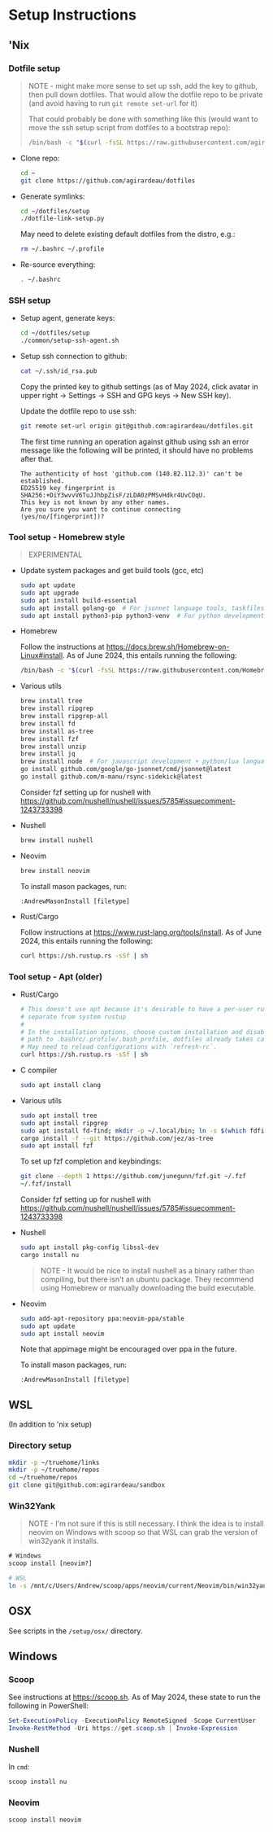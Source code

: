 # Setup Instructions

## 'Nix

### Dotfile setup

> NOTE - might make more sense to set up ssh, add the key to github, then pull
> down dotfiles. That would allow the dotfile repo to be private (and avoid
> having to run `git remote set-url` for it)
>
> That could probably be done with something like this (would want
> to move the ssh setup script from dotfiles to a bootstrap repo):
> 
> ```sh
> /bin/bash -c "$(curl -fsSL https://raw.githubusercontent.com/agirardeau/dotfiles/HEAD/setup/common/setup-ssh-agent.sh)"
> ```

* Clone repo:

  ```sh
  cd ~
  git clone https://github.com/agirardeau/dotfiles
  ```

* Generate symlinks:

  ```sh
  cd ~/dotfiles/setup
  ./dotfile-link-setup.py
  ```

  May need to delete existing default dotfiles from the distro, e.g.:

  ```sh
  rm ~/.bashrc ~/.profile
  ```

* Re-source everything:

  ```sh
  . ~/.bashrc
  ```

### SSH setup

* Setup agent, generate keys:

  ```sh
  cd ~/dotfiles/setup
  ./common/setup-ssh-agent.sh
  ```

* Setup ssh connection to github:

  ```sh
  cat ~/.ssh/id_rsa.pub
  ```

  Copy the printed key to github settings (as of May 2024, click avatar in upper
  right -> Settings -> SSH and GPG keys -> New SSH key).

  Update the dotfile repo to use ssh:

  ```sh
  git remote set-url origin git@github.com:agirardeau/dotfiles.git
  ```

  The first time running an operation against github using ssh an error message
  like the following will be printed, it should have no problems after that.

  ```
  The authenticity of host 'github.com (140.82.112.3)' can't be established.
  ED25519 key fingerprint is SHA256:+DiY3wvvV6TuJJhbpZisF/zLDA0zPMSvHdkr4UvCOqU.
  This key is not known by any other names.
  Are you sure you want to continue connecting (yes/no/[fingerprint])?
  ```

### Tool setup - Homebrew style

> EXPERIMENTAL

* Update system packages and get build tools (gcc, etc)

  ```sh
  sudo apt update
  sudo apt upgrade
  sudo apt install build-essential
  sudo apt install golang-go  # For jsonnet language tools, taskfiles
  sudo apt install python3-pip python3-venv  # For python development/language tools
  ```

* Homebrew

  Follow the instructions at https://docs.brew.sh/Homebrew-on-Linux#install. As
  of June 2024, this entails running the following:

  ```sh
  /bin/bash -c "$(curl -fsSL https://raw.githubusercontent.com/Homebrew/install/HEAD/install.sh)"
  ```

* Various utils

  ```sh
  brew install tree
  brew install ripgrep
  brew install ripgrep-all
  brew install fd
  brew install as-tree
  brew install fzf
  brew install unzip
  brew install jq
  brew install node  # For javascript development + python/lua language tools
  go install github.com/google/go-jsonnet/cmd/jsonnet@latest
  go install github.com/m-manu/rsync-sidekick@latest
  ```

  Consider fzf setting up for nushell with
  https://github.com/nushell/nushell/issues/5785#issuecomment-1243733398

* Nushell

  ```sh
  brew install nushell
  ```

* Neovim

  ```sh
  brew install neovim
  ```

  To install mason packages, run:

  ```
  :AndrewMasonInstall [filetype]
  ```

* Rust/Cargo

  Follow instructions at https://www.rust-lang.org/tools/install. As of June
  2024, this entails running the following:

  ```sh
  curl https://sh.rustup.rs -sSf | sh
  ```

### Tool setup - Apt (older)

* Rust/Cargo

  ```sh
  # This doesn't use apt because it's desirable to have a per-user rustup that's
  # separate from system rustup
  #
  # In the installation options, choose custom installation and disable adding
  # path to .bashrc/.profile/.bash_profile, dotfiles already takes care of that.
  # May need to reload configurations with `refresh-rc`.
  curl https://sh.rustup.rs -sSf | sh
  ```

* C compiler

  ```sh
  sudo apt install clang
  ```

* Various utils

  ```sh
  sudo apt install tree
  sudo apt install ripgrep
  sudo apt install fd-find; mkdir -p ~/.local/bin; ln -s $(which fdfind) ~/.local/bin/fd
  cargo install -f --git https://github.com/jez/as-tree
  sudo apt install fzf
  ```

  To set up fzf completion and keybindings:

  ```sh
  git clone --depth 1 https://github.com/junegunn/fzf.git ~/.fzf
  ~/.fzf/install
  ```

  Consider fzf setting up for nushell with
  https://github.com/nushell/nushell/issues/5785#issuecomment-1243733398

* Nushell

  ```sh
  sudo apt install pkg-config libssl-dev
  cargo install nu
  ```

  > NOTE - It would be nice to install nushell as a binary rather than
  > compiling, but there isn't an ubuntu package. They recommend using
  > Homebrew or manually downloading the build executable.

* Neovim

  ```sh
  sudo add-apt-repository ppa:neovim-ppa/stable
  sudo apt update
  sudo apt install neovim
  ```

  Note that appimage might be encouraged over ppa in the future.

  To install mason packages, run:

  ```
  :AndrewMasonInstall [filetype]
  ```

## WSL

(In addition to 'nix setup)

### Directory setup

```sh
mkdir -p ~/truehome/links
mkdir -p ~/truehome/repos
cd ~/truehome/repos
git clone git@github.com:agirardeau/sandbox
```

### Win32Yank

> NOTE - I'm not sure if this is still necessary. I think the idea is to install
> neovim on Windows with scoop so that WSL can grab the version of win32yank it
> installs.

```bat
# Windows
scoop install [neovim?]
```

```sh
# WSL
ln -s /mnt/c/Users/Andrew/scoop/apps/neovim/current/Neovim/bin/win32yank.exe /usr/bin/win32yank
```

## OSX

See scripts in the `/setup/osx/` directory.

## Windows

### Scoop

See instructions at https://scoop.sh. As of May 2024, these state to run the
following in PowerShell:

```powershell
Set-ExecutionPolicy -ExecutionPolicy RemoteSigned -Scope CurrentUser
Invoke-RestMethod -Uri https://get.scoop.sh | Invoke-Expression
```

### Nushell

In `cmd`:

```bat
scoop install nu
```

### Neovim

```bat
scoop install neovim
```




